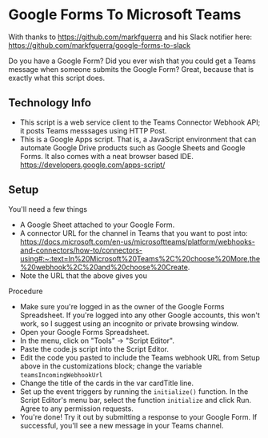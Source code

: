 # Google Forms To Microsoft Teams

With thanks to https://github.com/markfguerra and his Slack notifier here: https://github.com/markfguerra/google-forms-to-slack

Do you have a Google Form? Did you ever wish that you could get a Teams message when someone submits the Google Form? Great, because that is exactly what this script does.

## Technology Info
 - This script is a web service client to the Teams Connector Webhook API; it posts Teams messsages using HTTP Post.
 - This is a Google Apps script. That is, a JavaScript environment that can automate Google Drive products such as Google Sheets and Google Forms. It also comes with a neat browser based IDE. https://developers.google.com/apps-script/

## Setup
You'll need a few things
- A Google Sheet attached to your Google Form.
- A connector URL for the channel in Teams that you want to post into: https://docs.microsoft.com/en-us/microsoftteams/platform/webhooks-and-connectors/how-to/connectors-using#:~:text=In%20Microsoft%20Teams%2C%20choose%20More,the%20webhook%2C%20and%20choose%20Create.
- Note the URL that the above gives you

Procedure
 - Make sure you're logged in as the owner of the Google Forms Spreadsheet. If you're logged into any other Google accounts, this won't work, so I suggest using an incognito or private browsing window.
 - Open your Google Forms Spreadsheet.
 - In the menu, click on "Tools" -> "Script Editor".
 - Paste the code.js script into the Script Editor.
 - Edit the code you pasted to include the Teams webhook URL from Setup above in the customizations block; change the variable `teamsIncomingWebhookUrl`
 - Change the title of the cards in the var cardTitle line.
 - Set up the event triggers by running the `initialize()` function. In the Script Editor's menu bar, select the function `initialize` and click Run. Agree to any permission requests.
 - You're done! Try it out by submitting a response to your Google Form. If successful, you'll see a new message in your Teams channel.
